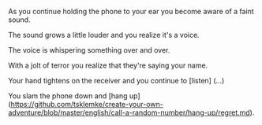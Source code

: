 As you continue holding the phone to your ear you become aware of a faint sound.

The sound grows a little louder and you realize it's a voice.

The voice is whispering something over and over.

With a jolt of terror you realize that they're saying your name.

Your hand tightens on the receiver and you continue to [listen] (...)

You slam the phone down and [hang up] (https://github.com/tsklemke/create-your-own-adventure/blob/master/english/call-a-random-number/hang-up/regret.md).
